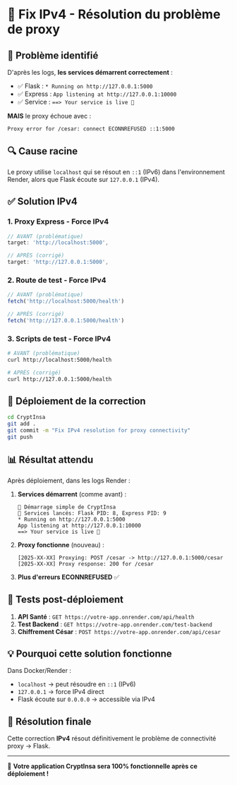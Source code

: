 # 🔧 Fix IPv4 - Résolution du problème de proxy

## 🎯 Problème identifié

D'après les logs, **les services démarrent correctement** :
- ✅ Flask : `* Running on http://127.0.0.1:5000`
- ✅ Express : `App listening at http://127.0.0.1:10000`
- ✅ Service : `==> Your service is live 🎉`

**MAIS** le proxy échoue avec :
```
Proxy error for /cesar: connect ECONNREFUSED ::1:5000
```

## 🔍 Cause racine

Le proxy utilise `localhost` qui se résout en `::1` (IPv6) dans l'environnement Render, alors que Flask écoute sur `127.0.0.1` (IPv4).

## ✅ Solution IPv4

### 1. **Proxy Express** - Force IPv4
```javascript
// AVANT (problématique)
target: 'http://localhost:5000',

// APRÈS (corrigé)
target: 'http://127.0.0.1:5000',
```

### 2. **Route de test** - Force IPv4
```javascript
// AVANT (problématique)
fetch('http://localhost:5000/health')

// APRÈS (corrigé)
fetch('http://127.0.0.1:5000/health')
```

### 3. **Scripts de test** - Force IPv4
```bash
# AVANT (problématique)
curl http://localhost:5000/health

# APRÈS (corrigé)
curl http://127.0.0.1:5000/health
```

## 🚀 Déploiement de la correction

```bash
cd CryptInsa
git add .
git commit -m "Fix IPv4 resolution for proxy connectivity"
git push
```

## 📊 Résultat attendu

Après déploiement, dans les logs Render :

1. **Services démarrent** (comme avant) :
   ```
   🚀 Démarrage simple de CryptInsa
   🎉 Services lancés: Flask PID: 8, Express PID: 9
   * Running on http://127.0.0.1:5000
   App listening at http://127.0.0.1:10000
   ==> Your service is live 🎉
   ```

2. **Proxy fonctionne** (nouveau) :
   ```
   [2025-XX-XX] Proxying: POST /cesar -> http://127.0.0.1:5000/cesar
   [2025-XX-XX] Proxy response: 200 for /cesar
   ```

3. **Plus d'erreurs ECONNREFUSED** ✅

## 🧪 Tests post-déploiement

1. **API Santé** : `GET https://votre-app.onrender.com/api/health`
2. **Test Backend** : `GET https://votre-app.onrender.com/test-backend`
3. **Chiffrement César** : `POST https://votre-app.onrender.com/api/cesar`

## 💡 Pourquoi cette solution fonctionne

Dans Docker/Render :
- `localhost` → peut résoudre en `::1` (IPv6)
- `127.0.0.1` → force IPv4 direct
- Flask écoute sur `0.0.0.0` → accessible via IPv4

## 🎯 Résolution finale

Cette correction **IPv4** résout définitivement le problème de connectivité proxy → Flask.

---

🎉 **Votre application CryptInsa sera 100% fonctionnelle après ce déploiement !** 